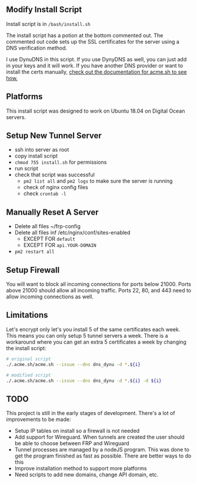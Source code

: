 ## Modify Install Script

Install script is in `/bash/install.sh`

The install script has a potion at the bottom commented out.  The commented out code sets up the SSL certificates for the server using a DNS verification method.

I use DynuDNS in this script.  If you use DynyDNS as well, you can just add in your keys and it will work. If you have another DNS provider or want to install the certs manually, [check out the documentation for acme.sh to see how.](https://github.com/acmesh-official/acme.sh)


## Platforms

This install script was designed to work on Ubuntu 18.04 on Digital Ocean servers.


## Setup New Tunnel Server

- ssh into server as root
- copy install script
- `chmod 755 install.sh` for permissions
- run script
- check that script was successful
    - `pm2 list all` and `pm2 logs` to make sure the server is running
    - check of nginx config files
    - check `crontab -l`


## Manually Reset A Server

- Delete all files ~/frp-config
- Delete all files inf /etc/nginx/conf/sites-enabled
    - EXCEPT FOR `default`
    - EXCEPT FOR `api.YOUR-DOMAIN`
- `pm2 restart all`

## Setup Firewall

You will want to block all incoming connections for ports below 21000. Ports above 21000 should allow all incoming traffic.  Ports 22, 80, and 443 need to allow incoming connections as well.

## Limitations

Let's encrypt only let's you install 5 of the same certificates each week. This means you can only setup 5 tunnel servers a week.  There is a workaround where you can get an extra 5 certificates a week by changing the install script:

```bash
# original script
./.acme.sh/acme.sh --issue --dns dns_dynu -d *.${i}
```

```bash
# modified script
./.acme.sh/acme.sh --issue --dns dns_dynu -d *.${i} -d ${i}
```

## TODO

This project is still in the early stages of development.  There's a lot of improvements to be made:

* Setup IP tables on install so a firewall is not needed
* Add support for Wireguard.  When tunnels are created the user should be able to choose between FRP and Wireguard
* Tunnel processes are managed by a nodeJS program.  This was done to get the program finished as fast as possible.  There are better ways to do this
* Improve installation method to support more platforms
* Need scripts to add new domains, change API domain, etc.